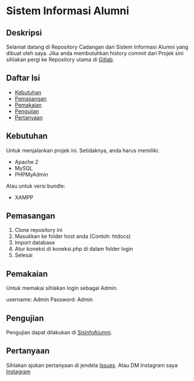 # Sistem Informasi Alumni

## Deskripsi

Selamat datang di Repository Cadangan dari Sistem Informasi Alumni yang dibuat oleh saya.
Jika anda membutuhkan history commit dari Projek sini sihlakan pergi ke Repository utama di [Gitlab](https://gitlab.com/prjctsklh/sisinfo "Gitlab").

## Daftar Isi

- [Kebutuhan](#kebutuhan)
- [Pemasangan](#pemasangan)
- [Pemakaian](#pemakaian)
- [Pengujian](#pengujian)
- [Pertanyaan](#Pertanyaan)

## Kebutuhan

Untuk menjalankan projek ini. Setidaknya, anda harus memiliki:
 - Apache 2
 - MySQL
 - PHPMyAdmin

Atau untuk versi bundle:
 - XAMPP

## Pemasangan 

1. Clone repository ini
2. Masukkan ke folder host anda (Contoh: htdocs)
3. Import database
4. Atur koneksi di koneksi.php di dalam folder login
5. Selesai

## Pemakaian

Untuk memakai sihlakan login sebagai Admin.

username: Admin
Password: Admin

## Pengujian
Pengujian dapat dilakukan di [SisInfoAlumni](https://albetsisinfo.rf.gd "SisInfoAlumni").

## Pertanyaan
Sihlakan ajukan pertanyaan di jendela [Issues](https://github.com/albetnov/sisinfoalumni/issues "Issues"). Atau DM Instagram saya [Instagram]("https://instagram.com/al_nv23 "Instagram")
